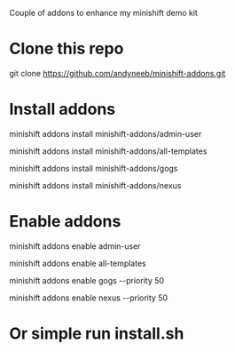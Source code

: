Couple of addons to enhance my minishift demo kit

# Clone this repo
git clone https://github.com/andyneeb/minishift-addons.git

# Install addons
minishift addons install  minishift-addons/admin-user

minishift addons install  minishift-addons/all-templates

minishift addons install  minishift-addons/gogs

minishift addons install  minishift-addons/nexus

# Enable addons
minishift addons enable admin-user 

minishift addons enable all-templates 

minishift addons enable gogs --priority 50

minishift addons enable nexus --priority 50

# Or simple run install.sh 

